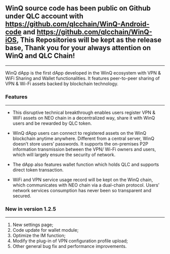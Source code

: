 ## WinQ source code has been public on Github under QLC account with https://github.com/qlcchain/WinQ-Android-code and https://github.com/qlcchain/WinQ-iOS, This Repositories will be kept as the release base, Thank you for your always attention on WinQ and QLC Chain!
----

  WinQ dApp is the first dApp developed in the WinQ ecosystem with VPN & WiFi Sharing and Wallet functionalities. It features peer-to-peer sharing of VPN & Wi-Fi assets backed by blockchain technology.

### Features

------

* This disruptive technical breakthrough enables users register VPN & WiFi assets on NEO chain in a decentralized way, share it with WinQ users and be rewarded by QLC token.

* WinQ dApp users can connect to registered assets on the WinQ blockchain anytime anywhere. Different from a central server, WinQ doesn’t store users’ passwords. It supports the on-premises P2P information transmission between the VPN/ Wi-Fi owners and users, which will largely ensure the security of network.

* The dApp also features wallet function which holds QLC and supports direct token transaction.

* WiFi and VPN service usage record will be kept on the WinQ chain, which communicates with NEO chain via a dual-chain protocol. Users’ network services consumption has never been so transparent and secured.


### New in version 1.2.5
------

1. New settings page;
2. Code update for wallet module;
3. Optimize the IM function;
4. Modify the plug-in of VPN configuration profile upload;
5. Other general bug fix and performance improvements.

